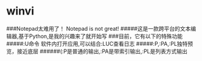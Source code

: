 # winvi
###Notepad太难用了！    Notepad is not great!
#####这是一款跨平台的文本编辑器,基于Python,是我的兴趣来了就开始写
###目前，它有以下的特殊功能
#####:U命令 软件内打开应用,可以结合:LUC查看日志
#####:P,:PA,:PL独特预览，接近底层
######(:P是普通的输出,:PA是带索引输出,:PL是列表方式输出
